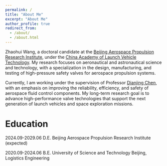 ```yaml
---
permalink: /
title: "About Me"
excerpt: "About Me"
author_profile: true
redirect_from: 
  - /about/
  - /about.html
---
```


Zhaohui Wang, a doctoral candidate at the [Beijing Aerospace Propulsion Research Institute](https://baike.baidu.com/item/%E5%8C%97%E4%BA%AC%E8%88%AA%E5%A4%A9%E5%8A%A8%E5%8A%9B%E7%A0%94%E7%A9%B6%E6%89%80/6043802), under the [China Academy of Launch Vehicle Technology](http://calt.spacechina.com/). My research focuses on aeronautical and astronautical science and technology, with a specialization in the design, manufacturing, and testing of high-pressure safety valves for aerospace propulsion systems.

Currently, I am working under the supervision of Professor [Dianjing Chen](https://xueshu.baidu.com/scholarID/CN-BF74MULJ), with an emphasis on improving the reliability, efficiency, and safety of aerospace fluid control components. My long-term research goal is to advance high-performance valve technologies that support the next generation of launch vehicles and space exploration missions.

Education
======
2024.09-2029.06 D.E. Beijing Aerospace Propulsion Research Institute (expected)

2020.09-2024.06 B.E. University of Science and Technology Beijing, Logistics Engineering

